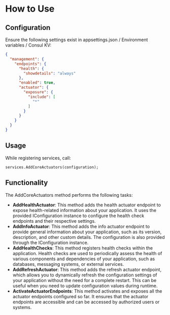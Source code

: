 # How to Use

## Configuration

Ensure the following settings exist in appsettings.json / Environment variables / Consul KV:

```json
{
  "management": {
    "endpoints": {
      "health": {
        "showdetails": "always"
      },
      "enabled": true,
      "actuator": {
        "exposure": {
          "include": [
            "*"
          ]
        }
      }
    }
  }
}
```

## Usage

While registering services, call:

```
services.AddCoreActuators(configuration);
```

## Functionality
The AddCoreActuators method performs the following tasks:

* **AddHealthActuator**: This method adds the health actuator endpoint to expose health-related information about your application. It uses the provided IConfiguration instance to configure the health check endpoints and their respective settings.
* **AddInfoActuator**: This method adds the info actuator endpoint to provide general information about your application, such as its version, description, and other custom details. The configuration is also provided through the IConfiguration instance.
* **AddHealthChecks**: This method registers health checks within the application. Health checks are used to periodically assess the health of various components and dependencies of your application, such as databases, messaging systems, or external services.
* **AddRefreshActuator**: This method adds the refresh actuator endpoint, which allows you to dynamically refresh the configuration settings of your application without the need for a complete restart. This can be useful when you need to update configuration values during runtime.
* **ActivateActuatorEndpoints**: This method activates and exposes all the actuator endpoints configured so far. It ensures that the actuator endpoints are accessible and can be accessed by authorized users or systems.